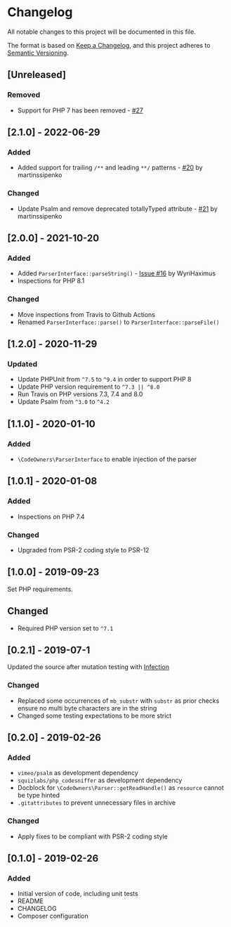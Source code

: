 # Changelog
All notable changes to this project will be documented in this file.

The format is based on [Keep a Changelog](https://keepachangelog.com/en/1.0.0/),
and this project adheres to [Semantic Versioning](https://semver.org/spec/v2.0.0.html).

## [Unreleased]
### Removed
- Support for PHP 7 has been removed - [#27](https://github.com/timoschinkel/codeowners/pull/27)

## [2.1.0] - 2022-06-29
### Added
- Added support for trailing `/**` and leading `**/` patterns - [#20](https://github.com/timoschinkel/codeowners/pull/20) by martinssipenko

### Changed
- Update Psalm and remove deprecated totallyTyped attribute - [#21](https://github.com/timoschinkel/codeowners/pull/21) by martinssipenko

## [2.0.0] - 2021-10-20
### Added
- Added `ParserInterface::parseString()` - [Issue #16](https://github.com/timoschinkel/codeowners/issues/16) by WyriHaximus
- Inspections for PHP 8.1

### Changed
- Move inspections from Travis to Github Actions
- Renamed `ParserInterface::parse()` to `ParserInterface::parseFile()`

## [1.2.0] - 2020-11-29
### Updated
- Update PHPUnit from `^7.5` to `^9.4` in order to support PHP 8
- Update PHP version requirement to `^7.3 || ^8.0`
- Run Travis on PHP versions 7.3, 7.4 and 8.0
- Update Psalm from `^3.0` to `^4.2`

## [1.1.0] - 2020-01-10
### Added
- `\CodeOwners\ParserInterface` to enable injection of the parser

## [1.0.1] - 2020-01-08
### Added
- Inspections on PHP 7.4

### Changed
- Upgraded from PSR-2 coding style to PSR-12

## [1.0.0] - 2019-09-23
Set PHP requirements.

## Changed
- Required PHP version set to `^7.1`

## [0.2.1] - 2019-07-1
Updated the source after mutation testing with [Infection](https://github.com/infection/infection)

### Changed 
- Replaced some occurrences of `mb_substr` with `substr` as prior checks ensure no multi byte characters are in the string
- Changed some testing expectations to be more strict

## [0.2.0] - 2019-02-26
### Added
- `vimeo/psalm` as development dependency
- `squizlabs/php_codesniffer` as development dependency
- Docblock for `\CodeOwners\Parser::getReadHandle()` as `resource` cannot be type hinted
- `.gitattributes` to prevent unnecessary files in archive

### Changed
- Apply fixes to be compliant with PSR-2 coding style

## [0.1.0] - 2019-02-26
### Added
- Initial version of code, including unit tests
- README
- CHANGELOG
- Composer configuration
